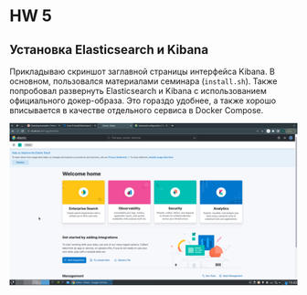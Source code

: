 # HW 5

## Установка Elasticsearch и Kibana

Прикладываю скриншот заглавной страницы интерфейса Kibana. В основном,
пользовался материалами семинара (`install.sh`). Также попробовал развернуть
Elasticsearch и Kibana с использованием официального докер-образа.
Это гораздо удобнее, а также хорошо вписывается в качестве отдельного сервиса
в Docker Compose.

![kibana.png](kibana.png)
